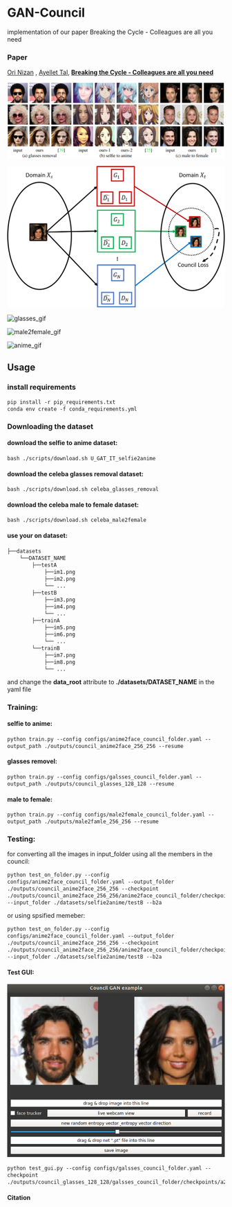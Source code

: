 # GAN-Council
implementation of our paper Breaking the Cycle - Colleagues are all you need 
### Paper
[Ori Nizan](https://onr.github.io/) , [Ayellet Tal](http://webee.technion.ac.il/~ayellet/),
**[Breaking the Cycle - Colleagues are all you need](https://arxiv.org/abs/1911.10538 "Breaking the cycle -- Colleagues are all you need")**

![gan_council_teaser](/images/paper_teaser.png)

![gan_council_overview](/images/gan_council_overview.png)

![glasses_gif](/images/glasses_gif.gif)

![male2female_gif](/images/m2f_gif.gif)

![anime_gif](/images/anime_gif.gif)


## Usage
### install requirements

    pip install -r pip_requirements.txt 
    conda env create -f conda_requirements.yml

### Downloading the dataset
#### download the selfie to anime dataset:

    bash ./scripts/download.sh U_GAT_IT_selfie2anime

#### download the celeba glasses removal dataset:

    bash ./scripts/download.sh celeba_glasses_removal
    
#### download the celeba male to female dataset:

    bash ./scripts/download.sh celeba_male2female
#### use your on dataset:
```
├──datasets
    └──DATASET_NAME
        ├──testA
            ├──im1.png
            ├──im2.png
            └── ...
        ├──testB
            ├──im3.png
            ├──im4.png
            └── ...
        ├──trainA
            ├──im5.png
            ├──im6.png
            └── ...
        └──trainB
            ├──im7.png
            ├──im8.png
            └── ...
```
and change the **data_root** attribute to **./datasets/DATASET_NAME** in the yaml file

### Training:
#### selfie to anime: 
    python train.py --config configs/anime2face_council_folder.yaml --output_path ./outputs/council_anime2face_256_256 --resume 

#### glasses removel:
    python train.py --config configs/galsses_council_folder.yaml --output_path ./outputs/council_glasses_128_128 --resume 
    
#### male to female:
    python train.py --config configs/male2female_council_folder.yaml --output_path ./outputs/male2famle_256_256 --resume 


### Testing:
for converting all the images in input_folder using all the members in the council:

    python test_on_folder.py --config configs/anime2face_council_folder.yaml --output_folder ./outputs/council_anime2face_256_256 --checkpoint ./outputs/council_anime2face_256_256/anime2face_council_folder/checkpoints/01000000 --input_folder ./datasets/selfie2anime/testB --b2a
    
or using spsified memeber:

    python test_on_folder.py --config configs/anime2face_council_folder.yaml --output_folder ./outputs/council_anime2face_256_256 --checkpoint ./outputs/council_anime2face_256_256/anime2face_council_folder/checkpoints/b2a_gen_3_01000000.pt --input_folder ./datasets/selfie2anime/testB --b2a
        
#### Test GUI:
![gan_council_overview](/images/test_gui.png)

    python test_gui.py --config configs/galsses_council_folder.yaml --checkpoint ./outputs/council_glasses_128_128/galsses_council_folder/checkpoints/a2b_gen_0_00700000.pt
    
#### Citation
